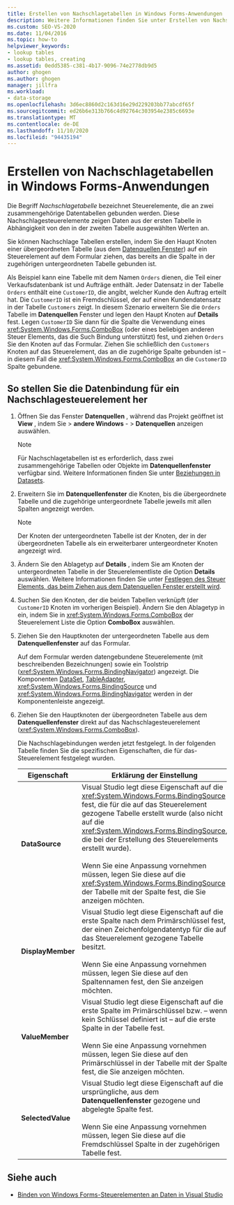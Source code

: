 ```yaml
---
title: Erstellen von Nachschlagetabellen in Windows Forms-Anwendungen
description: Weitere Informationen finden Sie unter Erstellen von Nachschlage Tabellen in Windows Forms Anwendungen. In einer Nachschlage Tabelle werden Steuerelemente beschrieben, die an zwei verknüpfte Datentabellen gebunden sind.
ms.custom: SEO-VS-2020
ms.date: 11/04/2016
ms.topic: how-to
helpviewer_keywords:
- lookup tables
- lookup tables, creating
ms.assetid: 0edd5385-c381-4b17-9096-74e2778db9d5
author: ghogen
ms.author: ghogen
manager: jillfra
ms.workload:
- data-storage
ms.openlocfilehash: 3d6ec8860d2c163d16e29d229203bb77abcdf65f
ms.sourcegitcommit: ed26b6e313b766c4d92764c303954e2385c6693e
ms.translationtype: MT
ms.contentlocale: de-DE
ms.lasthandoff: 11/10/2020
ms.locfileid: "94435194"
---
```

# <a name="create-lookup-tables-in-windows-forms-applications"></a>Erstellen von Nachschlagetabellen in Windows Forms-Anwendungen

Die Begriff *Nachschlagetabelle* bezeichnet Steuerelemente, die an zwei zusammengehörige Datentabellen gebunden werden. Diese Nachschlagesteuerelemente zeigen Daten aus der ersten Tabelle in Abhängigkeit von den in der zweiten Tabelle ausgewählten Werten an.

Sie können Nachschlage Tabellen erstellen, indem Sie den Haupt Knoten einer übergeordneten Tabelle (aus dem [Datenquellen Fenster](add-new-data-sources.md#data-sources-window)) auf ein Steuerelement auf dem Formular ziehen, das bereits an die Spalte in der zugehörigen untergeordneten Tabelle gebunden ist.

Als Beispiel kann eine Tabelle mit dem Namen `Orders` dienen, die Teil einer Verkaufsdatenbank ist und Aufträge enthält. Jeder Datensatz in der Tabelle `Orders` enthält eine `CustomerID`, die angibt, welcher Kunde den Auftrag erteilt hat. Die `CustomerID` ist ein Fremdschlüssel, der auf einen Kundendatensatz in der Tabelle `Customers` zeigt. In diesem Szenario erweitern Sie die `Orders` Tabelle im **Datenquellen** Fenster und legen den Haupt Knoten auf **Details** fest. Legen `CustomerID` Sie dann für die Spalte die Verwendung eines <xref:System.Windows.Forms.ComboBox> (oder eines beliebigen anderen Steuer Elements, das die Such Bindung unterstützt) fest, und ziehen `Orders` Sie den Knoten auf das Formular. Ziehen Sie schließlich den `Customers` Knoten auf das Steuerelement, das an die zugehörige Spalte gebunden ist – in diesem Fall die <xref:System.Windows.Forms.ComboBox> an die `CustomerID` Spalte gebundene.

## <a name="to-databind-a-lookup-control"></a>So stellen Sie die Datenbindung für ein Nachschlagesteuerelement her

1. Öffnen Sie das Fenster **Datenquellen** , während das Projekt geöffnet ist **View** , indem Sie  >  **andere Windows** -  >  **Datenquellen** anzeigen auswählen.

    > [!NOTE]
    > Für Nachschlagetabellen ist es erforderlich, dass zwei zusammengehörige Tabellen oder Objekte im **Datenquellenfenster** verfügbar sind. Weitere Informationen finden Sie unter [Beziehungen in Datasets](relationships-in-datasets.md).

2. Erweitern Sie im **Datenquellenfenster** die Knoten, bis die übergeordnete Tabelle und die zugehörige untergeordnete Tabelle jeweils mit allen Spalten angezeigt werden.

    > [!NOTE]
    > Der Knoten der untergeordneten Tabelle ist der Knoten, der in der übergeordneten Tabelle als ein erweiterbarer untergeordneter Knoten angezeigt wird.

3. Ändern Sie den Ablagetyp auf **Details** , indem Sie am Knoten der untergeordneten Tabelle in der Steuerelementliste die Option **Details** auswählen. Weitere Informationen finden Sie unter [Festlegen des Steuer Elements, das beim Ziehen aus dem Datenquellen Fenster erstellt wird](../data-tools/set-the-control-to-be-created-when-dragging-from-the-data-sources-window.md).

4. Suchen Sie den Knoten, der die beiden Tabellen verknüpft (der `CustomerID` Knoten im vorherigen Beispiel). Ändern Sie den Ablagetyp in ein, indem Sie in <xref:System.Windows.Forms.ComboBox> der Steuerelement Liste die Option **ComboBox** auswählen.

5. Ziehen Sie den Hauptknoten der untergeordneten Tabelle aus dem **Datenquellenfenster** auf das Formular.

     Auf dem Formular werden datengebundene Steuerelemente (mit beschreibenden Bezeichnungen) sowie ein Toolstrip (<xref:System.Windows.Forms.BindingNavigator>) angezeigt. Die Komponenten [DataSet](../data-tools/dataset-tools-in-visual-studio.md), [TableAdapter](../data-tools/create-and-configure-tableadapters.md), <xref:System.Windows.Forms.BindingSource> und <xref:System.Windows.Forms.BindingNavigator> werden in der Komponentenleiste angezeigt.

6. Ziehen Sie den Hauptknoten der übergeordneten Tabelle aus dem **Datenquellenfenster** direkt auf das Nachschlagesteuerelement (<xref:System.Windows.Forms.ComboBox>).

     Die Nachschlagebindungen werden jetzt festgelegt. In der folgenden Tabelle finden Sie die spezifischen Eigenschaften, die für das-Steuerelement festgelegt wurden.

    |Eigenschaft|Erklärung der Einstellung|
    |--------------| - |
    |**DataSource**|Visual Studio legt diese Eigenschaft auf die <xref:System.Windows.Forms.BindingSource> fest, die für die auf das Steuerelement gezogene Tabelle erstellt wurde (also nicht auf die <xref:System.Windows.Forms.BindingSource>, die bei der Erstellung des Steuerelements erstellt wurde).<br /><br /> Wenn Sie eine Anpassung vornehmen müssen, legen Sie diese auf die <xref:System.Windows.Forms.BindingSource> der Tabelle mit der Spalte fest, die Sie anzeigen möchten.|
    |**DisplayMember**|Visual Studio legt diese Eigenschaft auf die erste Spalte nach dem Primärschlüssel fest, der einen Zeichenfolgendatentyp für die auf das Steuerelement gezogene Tabelle besitzt.<br /><br /> Wenn Sie eine Anpassung vornehmen müssen, legen Sie diese auf den Spaltennamen fest, den Sie anzeigen möchten.|
    |**ValueMember**|Visual Studio legt diese Eigenschaft auf die erste Spalte im Primärschlüssel bzw. – wenn kein Schlüssel definiert ist – auf die erste Spalte in der Tabelle fest.<br /><br /> Wenn Sie eine Anpassung vornehmen müssen, legen Sie diese auf den Primärschlüssel in der Tabelle mit der Spalte fest, die Sie anzeigen möchten.|
    |**SelectedValue**|Visual Studio legt diese Eigenschaft auf die ursprüngliche, aus dem **Datenquellenfenster** gezogene und abgelegte Spalte fest.<br /><br /> Wenn Sie eine Anpassung vornehmen müssen, legen Sie diese auf die Fremdschlüssel Spalte in der zugehörigen Tabelle fest.|

## <a name="see-also"></a>Siehe auch

- [Binden von Windows Forms-Steuerelementen an Daten in Visual Studio](../data-tools/bind-windows-forms-controls-to-data-in-visual-studio.md)
